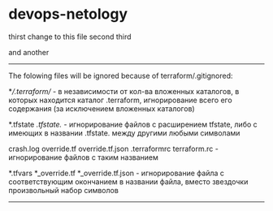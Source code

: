 # devops-netology
thirst change to this file
second
third

and another
________________________________

The folowing files will be ignored because of terraform/.gitignored:

**/.terraform/* - в независимости от кол-ва вложенных каталогов, в которых находится каталог .terraform, 
игнорирование всего его содержания (за исключением вложенных каталогов)

*.tfstate  *.tfstate.* - игнорирование файлов с расширением tfstate, либо с имеющих в названии .tfstate. между 
другими любыми символами

crash.log  override.tf override.tf.json .terraformrc terraform.rc - игнорирование файлов с таким названием

*.tfvars *_override.tf *_override.tf.json - игнорирование файла с соответствующим окончанием в названии файла, 
вместо звездочки произвольный набор символов 
_______________________________

